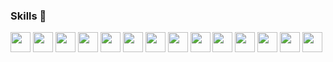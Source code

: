 <!--
**Magicento/Magicento** is a ✨ _special_ ✨ repository because its `README.md` (this file) appears on your GitHub profile.

- ⚙️&nbsp;&nbsp; I use daily: `.sh`, `.php`, `.js`, `.html`, `.css`, `.blade.php`
- 🌍&nbsp;&nbsp; I'm mostly active within the **DigitalOcean Community and DevDojo**
- 📘&nbsp;&nbsp; I wrote the **[Introduction to Bash Scripting](https://github.com/bobbyiliev/introduction-to-bash-scripting)** opensource eBook
- 🌱&nbsp;&nbsp; Learning all about **Open Source**
- 💬&nbsp;&nbsp; Ping me about **linux**, **bash**, **ThinkPHP**, **development**, **devops**

- 🔭 I’m currently working on ...
- 🌱 I’m currently learning ...
- 👯 I’m looking to collaborate on ...
- 🤔 I’m looking for help with ...
- 💬 Ask me about ...
- 📫 How to reach me: ...
- 😄 Pronouns: ...
- ⚡ Fun fact: ...
[![Github Stats By Anurag](https://github-readme-stats.vercel.app/api?username=Tinywan&show_icons=true&title_color=62BFAD&icon_color=79ff97&text_color=F7F8E8&bg_color=151515)](https://github.com/anuraghazra/github-readme-stats)
![Anurag's github stats](https://github-readme-stats.vercel.app/api?username=Tinywan&show_icons=true&theme=radical)
-->

<!--
<img align="right"  src="https://github-readme-stats.vercel.app/api?username=Tinywan&show_icons=true&count_private=true&theme=radical"/>

<!--
#### 👋I'm a Backend DevOps Engineer working in China.

- ⚙️&nbsp;&nbsp; I use daily: `.sh`, `.php`, `.js`, `.lua`
- 🌱&nbsp;&nbsp; Learning all about **Open Source**
- 💬&nbsp;&nbsp; Ping me about **linux**, **bash**
- 😄&nbsp;&nbsp; Learning all about **Open Source**
-->

<!--
<p align="center">
    <img src="https://github-profile-trophy.vercel.app/?username=Tinywan&row=1&column=7&margin-w=32&theme=flat&no-bg=true&no-frame=true"/>
</p>
-->

### Skills 🌈

<code><img height="32" src="https://cdn.jsdelivr.net/npm/simple-icons@v5/icons/php.svg"></code>
<code><img height="32" src="https://cdn.jsdelivr.net/npm/simple-icons@v5/icons/lua.svg"></code>
<code><img height="32" src="https://cdn.jsdelivr.net/npm/simple-icons@v5/icons/linux.svg"></code>
<code><img height="32" src="https://cdn.jsdelivr.net/npm/simple-icons@v5/icons/ubuntu.svg"></code>
<code><img height="32" src="https://cdn.jsdelivr.net/npm/simple-icons@v5/icons/mysql.svg"></code>
<code><img height="32" src="https://cdn.jsdelivr.net/npm/simple-icons@v5/icons/redis.svg"></code>
<code><img height="32" src="https://cdn.jsdelivr.net/npm/simple-icons@v5/icons/git.svg"></code>
<code><img height="32" src="https://cdn.jsdelivr.net/npm/simple-icons@v5/icons/nginx.svg"></code>
<code><img height="32" src="https://cdn.jsdelivr.net/npm/simple-icons@v5/icons/jenkins.svg"></code>
<code><img height="32" src="https://cdn.jsdelivr.net/npm/simple-icons@v5/icons/rabbitmq.svg"></code>
<code><img height="32" src="https://cdn.jsdelivr.net/npm/simple-icons@v5/icons/docker.svg"></code>
<code><img height="32" src="https://cdn.jsdelivr.net/npm/simple-icons@v5/icons/javascript.svg"></code>
<code><img height="32" src="https://cdn.jsdelivr.net/npm/simple-icons@v5/icons/shell.svg"></code>
<code><img height="32" src="https://cdn.jsdelivr.net/npm/simple-icons@v5/icons/java.svg"></code>
